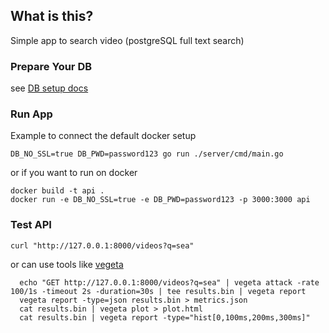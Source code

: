 ## What is this?
Simple app to search video (postgreSQL full text search)

### Prepare Your DB

see [DB setup docs](./scripts/db.md)

### Run App

Example to connect the default docker setup
```
DB_NO_SSL=true DB_PWD=password123 go run ./server/cmd/main.go
```
or if you want to run on docker
```
docker build -t api .
docker run -e DB_NO_SSL=true -e DB_PWD=password123 -p 3000:3000 api 
```

### Test API
```
curl "http://127.0.0.1:8000/videos?q=sea"
```
or can use tools like [vegeta](https://github.com/tsenart/vegeta)
```
  echo "GET http://127.0.0.1:8000/videos?q=sea" | vegeta attack -rate 100/1s -timeout 2s -duration=30s | tee results.bin | vegeta report
  vegeta report -type=json results.bin > metrics.json
  cat results.bin | vegeta plot > plot.html
  cat results.bin | vegeta report -type="hist[0,100ms,200ms,300ms]"
```

